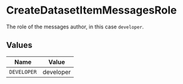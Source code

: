 # CreateDatasetItemMessagesRole

The role of the messages author, in this case  `developer`.


## Values

| Name        | Value       |
| ----------- | ----------- |
| `DEVELOPER` | developer   |